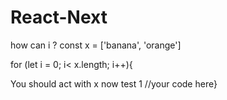 # React-Next

how can i ?
const x = ['banana', 'orange']

for (let i = 0; i< x.length; i++){

You should act with x now
test
 1
//your code here}

